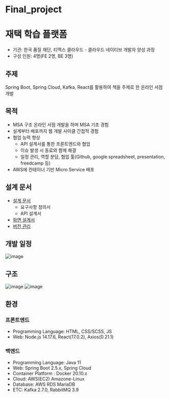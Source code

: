 # Final_project
# 재택 학습 플랫폼 
- 기관: 한국 품질 재단, 티맥스 클라우드 - 클라우드 네이티브 개발자 양성 과정
- 구성 인원: 4명(FE 2명, BE 3명)

## 주제
Spring Boot, Spring Cloud, Kafka, React를 활용하여 책을 주제로 한 온라인 서점 개발

## 목적
- MSA 구조 온라인 서점 개발을 하며 MSA 기초 경험
- 설계부터 배포까지 웹 개발 사이클 간접적 경험
- 협업 능력 향상
  - API 설계서를 통한 프론트엔드와 협업
  - 이슈 발생 시 동료와 함께 해결
  - 일정 관리, 역할 분담, 협업 툴(Github, google spreadsheet, presentation, freedcamp 등)
- AWS에 컨테이너 기반 Micro Service 배포

## 설계 문서
- [설계 문서](https://docs.google.com/spreadsheets/d/1RMjJhBACs4M5Lf2PFYwSV22JbhALD7Ir3AbgMmGk_lA/edit?usp=sharing)
  - 요구사항 정의서
  - API 설계서
- [화면 설계서](https://docs.google.com/presentation/d/1tjjttfJEs4hcG_XkakWIzEYK-_Jn_Pw7wDECue57YrU/edit?usp=sharing)
- [버전 관리](https://github.com/jjiiiiinie/Module_pjt3_Group1)

## 개발 일정
![image](https://user-images.githubusercontent.com/42633180/135300809-d2ffea27-ee8f-4214-84d0-6ade4f23df93.png)

## 구조
![image](https://user-images.githubusercontent.com/42633180/135304814-16436f30-7e7e-4556-8222-81b123067313.png)
![image](https://user-images.githubusercontent.com/42633180/135322718-253108e0-5ad1-445a-8c34-092a6581eb37.png)

## 환경
### 프론트엔드
- Programming Language: HTML, CSS/SCSS, JS
- Web: Node.js 14.17.6, React(17.0.2), Axios(0.21.1)

### 백엔드
- Programming Language: Java 11
- Web: Spring Boot 2.5.x, Spring Cloud
- Container Platform : Docker 20.10.x
- Cloud: AWS(EC2) Amazone-Linux
- Database: AWS RDS MariaDB
- ETC: Kafka 2.7.0, RabbitMQ 3.9

